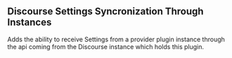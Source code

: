 ## Discourse Settings Syncronization Through Instances

Adds the ability to receive Settings from a provider plugin instance through the api coming from the Discourse instance which holds this plugin.
